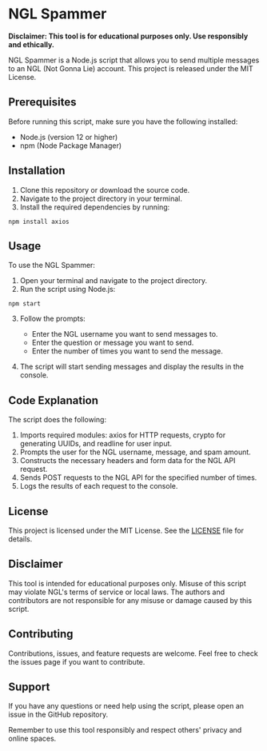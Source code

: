 # NGL Spammer

**Disclaimer: This tool is for educational purposes only. Use responsibly and ethically.**

NGL Spammer is a Node.js script that allows you to send multiple messages to an NGL (Not Gonna Lie) account. This project is released under the MIT License.

## Prerequisites

Before running this script, make sure you have the following installed:

- Node.js (version 12 or higher)
- npm (Node Package Manager)

## Installation

1. Clone this repository or download the source code.
2. Navigate to the project directory in your terminal.
3. Install the required dependencies by running:

```
npm install axios
```

## Usage

To use the NGL Spammer:

1. Open your terminal and navigate to the project directory.
2. Run the script using Node.js:

```
npm start
```

3. Follow the prompts:
   - Enter the NGL username you want to send messages to.
   - Enter the question or message you want to send.
   - Enter the number of times you want to send the message.

4. The script will start sending messages and display the results in the console.

## Code Explanation

The script does the following:

1. Imports required modules: axios for HTTP requests, crypto for generating UUIDs, and readline for user input.
2. Prompts the user for the NGL username, message, and spam amount.
3. Constructs the necessary headers and form data for the NGL API request.
4. Sends POST requests to the NGL API for the specified number of times.
5. Logs the results of each request to the console.

## License

This project is licensed under the MIT License. See the [LICENSE](LICENSE) file for details.

## Disclaimer

This tool is intended for educational purposes only. Misuse of this script may violate NGL's terms of service or local laws. The authors and contributors are not responsible for any misuse or damage caused by this script.

## Contributing

Contributions, issues, and feature requests are welcome. Feel free to check the issues page if you want to contribute.

## Support

If you have any questions or need help using the script, please open an issue in the GitHub repository.

Remember to use this tool responsibly and respect others' privacy and online spaces.

